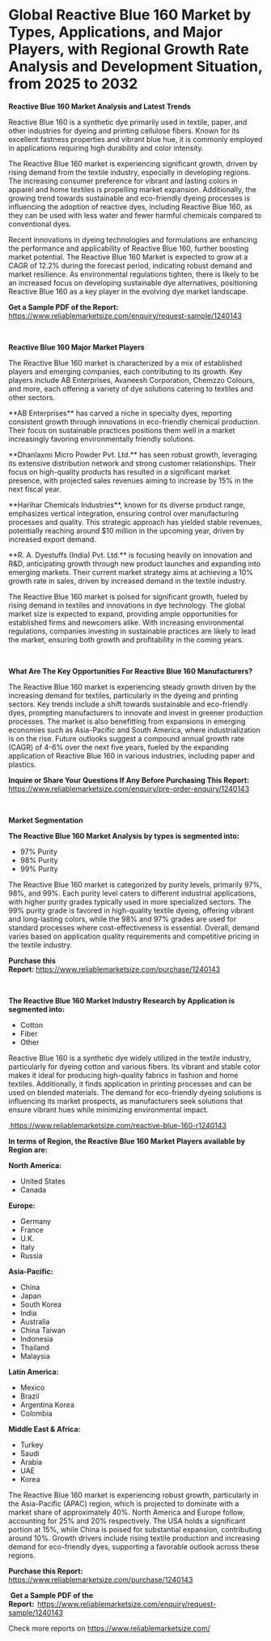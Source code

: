 <p><h1>Global Reactive Blue 160 Market by Types, Applications, and Major Players, with Regional Growth Rate Analysis and Development Situation, from 2025 to 2032</h1></p><p><strong>Reactive Blue 160 Market Analysis and Latest Trends</strong></p>
<p><p>Reactive Blue 160 is a synthetic dye primarily used in textile, paper, and other industries for dyeing and printing cellulose fibers. Known for its excellent fastness properties and vibrant blue hue, it is commonly employed in applications requiring high durability and color intensity.</p><p>The Reactive Blue 160 market is experiencing significant growth, driven by rising demand from the textile industry, especially in developing regions. The increasing consumer preference for vibrant and lasting colors in apparel and home textiles is propelling market expansion. Additionally, the growing trend towards sustainable and eco-friendly dyeing processes is influencing the adoption of reactive dyes, including Reactive Blue 160, as they can be used with less water and fewer harmful chemicals compared to conventional dyes.</p><p>Recent innovations in dyeing technologies and formulations are enhancing the performance and applicability of Reactive Blue 160, further boosting market potential. The Reactive Blue 160 Market is expected to grow at a CAGR of 12.2% during the forecast period, indicating robust demand and market resilience. As environmental regulations tighten, there is likely to be an increased focus on developing sustainable dye alternatives, positioning Reactive Blue 160 as a key player in the evolving dye market landscape.</p></p>
<p><strong>Get a Sample PDF of the Report:&nbsp;</strong> <a href="https://www.reliablemarketsize.com/enquiry/request-sample/1240143?utm_campaign=2210&utm_medium=2&utm_source=Github&utm_content=ia&utm_term=30012025&utm_id=reactive-blue-160">https://www.reliablemarketsize.com/enquiry/request-sample/1240143</a></p>
<p>&nbsp;</p>
<p><strong>Reactive Blue 160 Major Market Players</strong></p>
<p><p>The Reactive Blue 160 market is characterized by a mix of established players and emerging companies, each contributing to its growth. Key players include AB Enterprises, Avaneesh Corporation, Chemzzo Colours, and more, each offering a variety of dye solutions catering to textiles and other sectors.</p><p>**AB Enterprises** has carved a niche in specialty dyes, reporting consistent growth through innovations in eco-friendly chemical production. Their focus on sustainable practices positions them well in a market increasingly favoring environmentally friendly solutions.</p><p>**Dhanlaxmi Micro Powder Pvt. Ltd.** has seen robust growth, leveraging its extensive distribution network and strong customer relationships. Their focus on high-quality products has resulted in a significant market presence, with projected sales revenues aiming to increase by 15% in the next fiscal year.</p><p>**Harihar Chemicals Industries**, known for its diverse product range, emphasizes vertical integration, ensuring control over manufacturing processes and quality. This strategic approach has yielded stable revenues, potentially reaching around $10 million in the upcoming year, driven by increased export demand.</p><p>**R. A. Dyestuffs (India) Pvt. Ltd.** is focusing heavily on innovation and R&D, anticipating growth through new product launches and expanding into emerging markets. Their current market strategy aims at achieving a 10% growth rate in sales, driven by increased demand in the textile industry.</p><p>The Reactive Blue 160 market is poised for significant growth, fueled by rising demand in textiles and innovations in dye technology. The global market size is expected to expand, providing ample opportunities for established firms and newcomers alike. With increasing environmental regulations, companies investing in sustainable practices are likely to lead the market, ensuring both growth and profitability in the coming years.</p></p>
<p>&nbsp;</p>
<p><strong>What Are The Key Opportunities For Reactive Blue 160 Manufacturers?</strong></p>
<p><p>The Reactive Blue 160 market is experiencing steady growth driven by the increasing demand for textiles, particularly in the dyeing and printing sectors. Key trends include a shift towards sustainable and eco-friendly dyes, prompting manufacturers to innovate and invest in greener production processes. The market is also benefitting from expansions in emerging economies such as Asia-Pacific and South America, where industrialization is on the rise. Future outlooks suggest a compound annual growth rate (CAGR) of 4-6% over the next five years, fueled by the expanding application of Reactive Blue 160 in various industries, including paper and plastics.</p></p>
<p><strong>Inquire or Share Your Questions If Any Before Purchasing This Report:</strong> <a href="https://www.reliablemarketsize.com/enquiry/pre-order-enquiry/1240143?utm_campaign=2210&utm_medium=2&utm_source=Github&utm_content=ia&utm_term=30012025&utm_id=reactive-blue-160">https://www.reliablemarketsize.com/enquiry/pre-order-enquiry/1240143</a></p>
<p>&nbsp;</p>
<p><strong>Market Segmentation</strong></p>
<p><strong>The Reactive Blue 160 Market Analysis by types is segmented into:</strong></p>
<p><ul><li>97% Purity</li><li>98% Purity</li><li>99% Purity</li></ul></p>
<p><p>The Reactive Blue 160 market is categorized by purity levels, primarily 97%, 98%, and 99%. Each purity level caters to different industrial applications, with higher purity grades typically used in more specialized sectors. The 99% purity grade is favored in high-quality textile dyeing, offering vibrant and long-lasting colors, while the 98% and 97% grades are used for standard processes where cost-effectiveness is essential. Overall, demand varies based on application quality requirements and competitive pricing in the textile industry.</p></p>
<p><strong>Purchase this Report:&nbsp;</strong><a href="https://www.reliablemarketsize.com/purchase/1240143?utm_campaign=2210&utm_medium=2&utm_source=Github&utm_content=ia&utm_term=30012025&utm_id=reactive-blue-160">https://www.reliablemarketsize.com/purchase/1240143</a></p>
<p>&nbsp;</p>
<p><strong>The Reactive Blue 160 Market Industry Research by Application is segmented into:</strong></p>
<p><ul><li>Cotton</li><li>Fiber</li><li>Other</li></ul></p>
<p><p>Reactive Blue 160 is a synthetic dye widely utilized in the textile industry, particularly for dyeing cotton and various fibers. Its vibrant and stable color makes it ideal for producing high-quality fabrics in fashion and home textiles. Additionally, it finds application in printing processes and can be used on blended materials. The demand for eco-friendly dyeing solutions is influencing its market prospects, as manufacturers seek solutions that ensure vibrant hues while minimizing environmental impact.</p></p>
<p><a href="https://www.reliablemarketsize.com/reactive-blue-160-r1240143?utm_campaign=2210&utm_medium=2&utm_source=Github&utm_content=ia&utm_term=30012025&utm_id=reactive-blue-160">&nbsp;https://www.reliablemarketsize.com/reactive-blue-160-r1240143</a></p>
<p><strong>In terms of Region, the Reactive Blue 160 Market Players available by Region are:</strong></p>
<p>
    <p> <strong> North America: </strong>
        <ul>
            <li>United States</li>
            <li>Canada</li>
        </ul>
        </p> 
    <p> <strong> Europe: </strong>
        <ul>
            <li>Germany</li>
            <li>France</li>
            <li>U.K.</li>
            <li>Italy</li>
            <li>Russia</li>
        </ul>
        </p> 
    <p> <strong> Asia-Pacific: </strong>
        <ul>
            <li>China</li>
            <li>Japan</li>
            <li>South Korea</li>
            <li>India</li>
            <li>Australia</li>
            <li>China Taiwan</li>
            <li>Indonesia</li>
            <li>Thailand</li>
            <li>Malaysia</li>
        </ul>
        </p> 
    <p> <strong> Latin America: </strong>
        <ul>
            <li>Mexico</li>
            <li>Brazil</li>
            <li>Argentina Korea</li>
            <li>Colombia</li>
        </ul>
        </p> 
    <p> <strong> Middle East & Africa: </strong>
        <ul>
            <li>Turkey</li>
            <li>Saudi</li>
            <li>Arabia</li>
            <li>UAE</li>
            <li>Korea</li>
        </ul>
    </p>
    </p>
<p><p>The Reactive Blue 160 market is experiencing robust growth, particularly in the Asia-Pacific (APAC) region, which is projected to dominate with a market share of approximately 40%. North America and Europe follow, accounting for 25% and 20% respectively. The USA holds a significant portion at 15%, while China is poised for substantial expansion, contributing around 10%. Growth drivers include rising textile production and increasing demand for eco-friendly dyes, supporting a favorable outlook across these regions.</p></p>
<p><strong>Purchase this Report: </strong><a href="https://www.reliablemarketsize.com/purchase/1240143?utm_campaign=2210&utm_medium=2&utm_source=Github&utm_content=ia&utm_term=30012025&utm_id=reactive-blue-160">https://www.reliablemarketsize.com/purchase/1240143</a></p>
<p>&nbsp;<strong>Get a Sample PDF of the Report:&nbsp;&nbsp;</strong><a href="https://www.reliablemarketsize.com/enquiry/request-sample/1240143?utm_campaign=2210&utm_medium=2&utm_source=Github&utm_content=ia&utm_term=30012025&utm_id=reactive-blue-160">https://www.reliablemarketsize.com/enquiry/request-sample/1240143</a></p>
<p><strong></strong></p>
<p>Check more reports on <a href="https://www.reliablemarketsize.com/?utm_campaign=2210&utm_medium=2&utm_source=Github&utm_content=ia&utm_term=30012025&utm_id=reactive-blue-160">https://www.reliablemarketsize.com/</a></p>